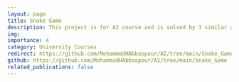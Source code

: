 ```yaml
---
layout: page
title: Snake Game
description: This project is for AI course and is solved by 3 similar algorithms: BFS, DFS and A-Star
img: 
importance: 4
category: University Courses
redirect: https://github.com/MohammadHAbbaspour/AI/tree/main/Snake_Game
github: https://github.com/MohammadHAbbaspour/AI/tree/main/Snake_Game
related_publications: false
---
```

